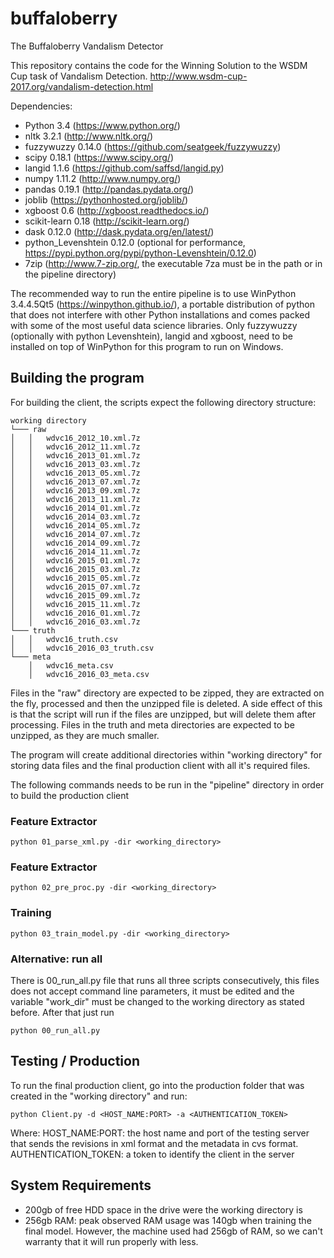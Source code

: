 # buffaloberry
The Buffaloberry Vandalism Detector

This repository contains the code for the Winning Solution to the WSDM Cup task of Vandalism Detection. http://www.wsdm-cup-2017.org/vandalism-detection.html

Dependencies:

- Python 3.4 (https://www.python.org/)
- nltk 3.2.1 (http://www.nltk.org/)
- fuzzywuzzy  0.14.0 (https://github.com/seatgeek/fuzzywuzzy)
- scipy 0.18.1 (https://www.scipy.org/)
- langid 1.1.6 (https://github.com/saffsd/langid.py)
- numpy 1.11.2 (http://www.numpy.org/)
- pandas 0.19.1 (http://pandas.pydata.org/)
- joblib (https://pythonhosted.org/joblib/)
- xgboost 0.6 (http://xgboost.readthedocs.io/)
- scikit-learn 0.18 (http://scikit-learn.org/)
- dask 0.12.0 (http://dask.pydata.org/en/latest/)
- python_Levenshtein 0.12.0 (optional for performance, https://pypi.python.org/pypi/python-Levenshtein/0.12.0)
- 7zip (http://www.7-zip.org/, the executable 7za must be in the path or in the pipeline directory)


The recommended way to run the entire pipeline is to use WinPython 3.4.4.5Qt5 (https://winpython.github.io/), a portable distribution of python that does not interfere with other Python installations and comes packed with some of the most useful data science libraries. Only fuzzywuzzy (optionally with python Levenshtein), langid and xgboost, need to be installed on top of WinPython for this program to run on Windows.

## Building the program

For building the client, the scripts expect the following directory structure: 

```
working directory 
└─── raw
│   │   wdvc16_2012_10.xml.7z
│   │   wdvc16_2012_11.xml.7z
│   │   wdvc16_2013_01.xml.7z
│   │   wdvc16_2013_03.xml.7z
│   │   wdvc16_2013_05.xml.7z
│   │   wdvc16_2013_07.xml.7z
│   │   wdvc16_2013_09.xml.7z
│   │   wdvc16_2013_11.xml.7z
│   │   wdvc16_2014_01.xml.7z
│   │   wdvc16_2014_03.xml.7z
│   │   wdvc16_2014_05.xml.7z
│   │   wdvc16_2014_07.xml.7z
│   │   wdvc16_2014_09.xml.7z
│   │   wdvc16_2014_11.xml.7z
│   │   wdvc16_2015_01.xml.7z
│   │   wdvc16_2015_03.xml.7z
│   │   wdvc16_2015_05.xml.7z
│   │   wdvc16_2015_07.xml.7z
│   │   wdvc16_2015_09.xml.7z
│   │   wdvc16_2015_11.xml.7z
│   │   wdvc16_2016_01.xml.7z
│   │   wdvc16_2016_03.xml.7z
└─── truth
│   │   wdvc16_truth.csv
│   │   wdvc16_2016_03_truth.csv
└─── meta
    │   wdvc16_meta.csv
    │   wdvc16_2016_03_meta.csv
```

Files in the "raw" directory are expected to be zipped, they are extracted on the fly, processed and then the unzipped file is deleted. A side effect of this is that the script will run if the files are unzipped, but will delete them after processing. Files in the truth and meta directories are expected to be unzipped, as they are much smaller. 

The program will create additional directories within "working directory" for storing data files and the final production client with all it's required files. 

The following commands needs to be run in the "pipeline" directory in order to build the production client

### Feature Extractor
```
python 01_parse_xml.py -dir <working_directory>
```
### Feature Extractor
```
python 02_pre_proc.py -dir <working_directory>
```
### Training

```
python 03_train_model.py -dir <working_directory>
```

### Alternative: run all

There is 00_run_all.py file that runs all three scripts consecutively, this files does not accept command line parameters, it must be edited and the variable "work_dir" must be changed to the working directory as stated before. After that just run

```
python 00_run_all.py
```

##  Testing / Production

To run the final production client, go into the production folder that was created in the "working directory" and run:
```
python Client.py -d <HOST_NAME:PORT> -a <AUTHENTICATION_TOKEN>
```
Where:
HOST_NAME:PORT: the host name and port of the testing server that sends the revisions in xml format and the metadata in cvs format.
AUTHENTICATION_TOKEN: a token to identify the client in the server

## System Requirements

- 200gb of free HDD space in the drive were the working directory is
- 256gb RAM: peak observed RAM usage was 140gb when training the final model. However, the machine used had 256gb of RAM, so we can't warranty that it will run properly with less. 
